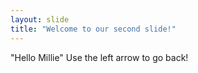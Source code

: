 ```yaml
---
layout: slide
title: "Welcome to our second slide!"
---
```

"Hello Millie"
Use the left arrow to go back!
